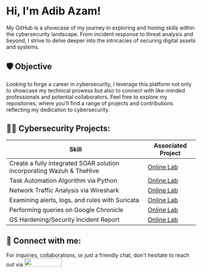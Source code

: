 <h1>Hi, I'm Adib Azam! </h1>
My GitHub is a showcase of my journey in exploring and honing skills within the cybersecurity landscape. 
From incident response to threat analysis and beyond, I strive to delve deeper into the intricacies of securing digital assets and systems.

## 🛡️ Objective
Looking to forge a career in cybersecurity, I leverage this platform not only to showcase my technical prowess but also to connect with like-minded professionals and potential collaborators.
Feel free to explore my repositories, where you'll find a range of projects and contributions reflecting my dedication to cybersecurity. 

## 👨‍💻 Cybersecurity Projects:

| Skill                                         | Associated Project         |
|-----------------------------------------------|----------------------------|
| Create a fully integrated SOAR solution incorporating Wazuh & TheHive| <a href="https://github.com/adibazam/SOC-Automation-Project">Online Lab</a>|
| Task Automation Algorithm via Python| <a href="https://github.com/adibazam/Task-Automation-Algorithm-via-Python/blob/main/Python%20Task%20Automation%20Lab.ipynb">Online Lab</a>|
| Network Traffic Analysis via Wireshark      | <a href="https://github.com/adibazam/Network-Traffic-Analysis-via-Wireshark">Online Lab</a>|
| Examining alerts, logs, and rules with Suricata                  | <a href="https://github.com/adibazam/Examine-alerts-logs-and-rules-with-Suricata">Online Lab|
| Performing queries on Google Chronicle | <a href="https://github.com/adibazam/Performing-queries-on-Chronicle">Online Lab|
| OS Hardening/Security Incident Report                           | <a href="https://github.com/adibazam/OS-Hardening-Lab/tree/main">Online Lab</a>|

## 🤳 Connect with me:
For inquiries, collaborations, or just a friendly chat, don't hesitate to reach out via
<a href="https://www.linkedin.com/in/adib-azam-729817184/"><img src="https://img.shields.io/badge/-LinkedIn-0072b1?&style=for-the-badge&logo=linkedin&logoColor=white" width="100" height="22" /></a>
